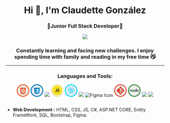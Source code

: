<h1 align="center">Hi 👻, I'm Claudette González</h1>

<h3 align="center">👾Junior Full Stack Developer👾</h3>
<div align="center">
<img src="https://media.giphy.com/media/13HBDT4QSTpveU/giphy.gif">
  </div>
<h3 align="center">Constantly learning and facing new challenges. I enjoy spending time with family and reading in my free time 😼</h3>
<hr>
<h3 align="center">Languages and Tools:</h3>

<div style="display: inline_block" align="center">
  <img src="./img/html.png" width="40">
  <img src="./img/css.png" width="40">
  <img src= "https://iconist.vercel.app/svgporn/bootstrap" width="40">
 <img width="40" src="https://github.com/Pedro-Murilo/icons-for-readme/blob/main/.github/js-icon.svg" alt="Javascript Icon" />
  <img src="./img/react.png" width="40">
  <img src= "https://iconist.vercel.app/svgporn/c-sharp" width="40">
  <img width="40" src="https://iconist.vercel.app/svgporn/figma" alt="Figma Icon" />
  <img src="./img/git.png" width="40">
  <img src="./img/node.png" width="40">
  <img src= "https://iconist.vercel.app/svgporn/visual-studio-code" width="40">
  <img src= "https://iconist.vercel.app/svgporn/visual-studio" width="40">
 
</div>

<h2 dir="auto"></h2>
<ul dir="auto">
<li><strong>Web Development :</strong> HTML, CSS, JS, C#, ASP.NET CORE, Entity FrameWork, SQL, Bootstrap, Figma.</li>
</ul>



